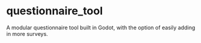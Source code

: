# questionnaire_tool
A modular questionnaire tool built in Godot, with the option of easily adding in more surveys.
